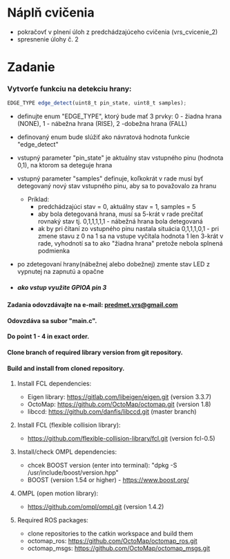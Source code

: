 # Náplň cvičenia
- pokračovť v plnení úloh z predchádzajúceho cvičenia (vrs_cvicenie_2)
- spresnenie úlohy č. 2 

# Zadanie
### Vytvorťe funkciu na detekciu hrany:

```javascript
EDGE_TYPE edge_detect(uint8_t pin_state, uint8_t samples);
```

- definujte enum "EDGE_TYPE", ktorý bude mať 3 prvky: 0 - žiadna hrana (NONE), 1 - nábežna hrana (RISE), 2 -dobežna hrana (FALL)
- definovaný enum bude slúžiť ako návratová hodnota funkcie "edge_detect"
- vstupný parameter "pin_state" je aktuálny stav vstupného pinu (hodnota 0,1), na ktorom sa deteguje hrana 
- vstupný parameter "samples" definuje, koľkokrát v rade musí byť detegovaný nový stav vstupného pinu, aby sa to považovalo za hranu
  - Príklad: 
    - predchádzajúci stav = 0, aktuálny stav = 1, samples = 5
    - aby bola detegovaná hrana, musí sa 5-krát v rade prečítať rovnaký stav tj. 0,1,1,1,1,1 - nábežná hrana bola detegovaná
    - ak by pri čítaní zo vstupného pinu nastala situácia 0,1,1,1,0,1 - pri zmene stavu z 0 na 1 sa na vstupe vyčítala hodnota 1 len 3-krát v rade, vyhodnotí sa to ako "žiadna hrana" pretože nebola splnená podmienka

- po zdetegovaní hrany(nábežnej alebo dobežnej) zmente stav LED z vypnutej na zapnutú a opačne
- ##### ako vstup využite GPIOA pin 3

#### Zadania odovzdávajte na e-mail: predmet.vrs@gmail.com
#### Odovzdáva sa subor "main.c".


#### Do point 1 - 4 in exact order.
#### Clone branch of required library version from git repository.
#### Build and install from cloned repository.

1. Install FCL dependencies:
    - Eigen library: https://gitlab.com/libeigen/eigen.git (version 3.3.7)
    - OctoMap: https://github.com/OctoMap/octomap.git (version 1.8)
    - libccd: https://github.com/danfis/libccd.git (master branch)
    
2. Install FCL (flexible collision library):
    - https://github.com/flexible-collision-library/fcl.git (version fcl-0.5)

3. Install/check OMPL dependencies:
    - chcek BOOST version (enter into terminal): "dpkg -S /usr/include/boost/version.hpp"
    - BOOST (version 1.54 or higher) - https://www.boost.org/

4. OMPL (open motion library):
    - https://github.com/ompl/ompl.git (version 1.4.2)
    
5. Required ROS packages:
    - clone repositories to the catkin workspace and build them
    - octomap_ros: https://github.com/OctoMap/octomap_ros.git
    - octomap_msgs: https://github.com/OctoMap/octomap_msgs.git

